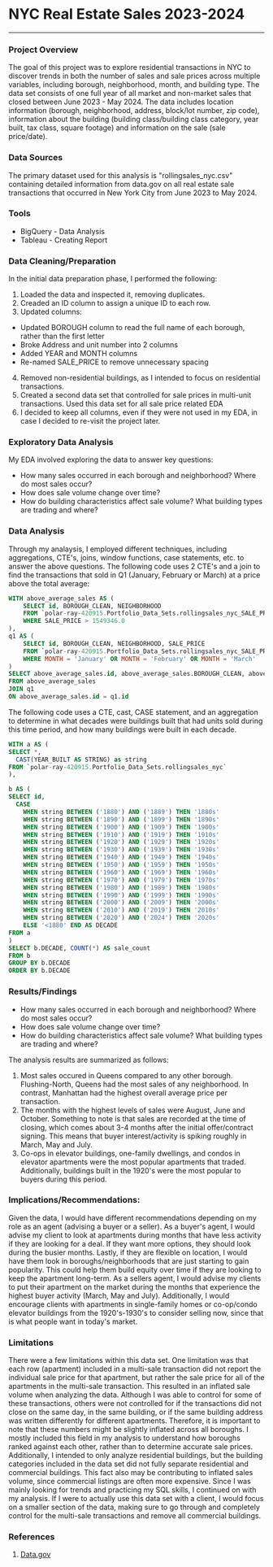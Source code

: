 # NYC Real Estate Sales 2023-2024

---

### Project Overview

The goal of this project was to explore residential transactions in NYC to discover trends in both the number of sales and sale prices across multiple variables, including borough, neighborhood, month, and building type. The data set consists of one full year of all market and non-market sales that closed between June 2023 - May 2024. The data includes location information (borough, neighborhood, address, block/lot number, zip code), information about the building (building class/building class category, year built, tax class, square footage) and information on the sale (sale price/date).

### Data Sources

The primary dataset used for this analysis is "rollingsales_nyc.csv" containing detailed information from data.gov on all real estate sale transactions that occurred in New York City from June 2023 to May 2024.

### Tools

- BigQuery - Data Analysis
- Tableau - Creating Report

### Data Cleaning/Preparation
In the initial data preparation phase, I performed the following:
1. Loaded the data and inspected it, removing duplicates.
2. Creaded an ID column to assign a unique ID to each row.
3. Updated columns:
- Updated BOROUGH column to read the full name of each borough, rather than the first letter
- Broke Address and unit number into 2 columns
- Added YEAR and MONTH columns
- Re-named SALE_PRICE to remove unnecessary spacing
4. Removed non-residential buildings, as I intended to focus on residential transactions.
5. Created a second data set that controlled for sale prices in multi-unit transactions. Used this data set for all sale price related EDA
6. I decided to keep all columns, even if they were not used in my EDA, in case I decided to re-visit the project later.

### Exploratory Data Analysis

My EDA involved exploring the data to answer key questions:

- How many sales occurred in each borough and neighborhood? Where do most sales occur?
- How does sale volume change over time?
- How do building characteristics affect sale volume? What building types are trading and where?

### Data Analysis

Through my analaysis, I employed different techniques, including aggregations, CTE's, joins, window functions, case statements, etc. to answer the above questions. The following code uses 2 CTE's and a join to find the transactions that sold in Q1 (January, February or March) at a price above the total average:

```sql
WITH above_average_sales AS (
    SELECT id, BOROUGH_CLEAN, NEIGHBORHOOD
    FROM `polar-ray-420915.Portfolio_Data_Sets.rollingsales_nyc_SALE_PRICE_FINAL`
    WHERE SALE_PRICE > 1549346.0
),
q1 AS (
    SELECT id, BOROUGH_CLEAN, NEIGHBORHOOD, SALE_PRICE
    FROM `polar-ray-420915.Portfolio_Data_Sets.rollingsales_nyc_SALE_PRICE_FINAL`
    WHERE MONTH = 'January' OR MONTH = 'February' OR MONTH = 'March'
)
SELECT above_average_sales.id, above_average_sales.BOROUGH_CLEAN, above_average_sales.NEIGHBORHOOD, q1.SALE_PRICE
FROM above_average_sales
JOIN q1
ON above_average_sales.id = q1.id
```

The following code uses a CTE, cast, CASE statement, and an aggregation to determine in what decades were buildings built that had units sold during this time period, and how many buildings were built in each decade.

```sql
WITH a AS (
SELECT *,
  CAST(YEAR_BUILT AS STRING) as string
FROM `polar-ray-420915.Portfolio_Data_Sets.rollingsales_nyc`
),

b AS (
SELECT id,
  CASE
    WHEN string BETWEEN ('1880') AND ('1889') THEN '1880s'
    WHEN string BETWEEN ('1890') AND ('1899') THEN '1890s'
    WHEN string BETWEEN ('1900') AND ('1909') THEN '1900s'
    WHEN string BETWEEN ('1910') AND ('1919') THEN '1910s'
    WHEN string BETWEEN ('1920') AND ('1929') THEN '1920s'
    WHEN string BETWEEN ('1930') AND ('1939') THEN '1930s'
    WHEN string BETWEEN ('1940') AND ('1949') THEN '1940s'
    WHEN string BETWEEN ('1950') AND ('1959') THEN '1950s'
    WHEN string BETWEEN ('1960') AND ('1969') THEN '1960s'
    WHEN string BETWEEN ('1970') AND ('1979') THEN '1970s'
    WHEN string BETWEEN ('1980') AND ('1989') THEN '1980s'
    WHEN string BETWEEN ('1990') AND ('1999') THEN '1990s'
    WHEN string BETWEEN ('2000') AND ('2009') THEN '2000s'
    WHEN string BETWEEN ('2010') AND ('2019') THEN '2010s'
    WHEN string BETWEEN ('2020') AND ('2024') THEN '2020s'
    ELSE '<1880' END AS DECADE
FROM a
)
SELECT b.DECADE, COUNT(*) AS sale_count
FROM b
GROUP BY b.DECADE
ORDER BY b.DECADE
```

### Results/Findings

- How many sales occurred in each borough and neighborhood? Where do most sales occur?
- How does sale volume change over time?
- How do building characteristics affect sale volume? What building types are trading and where?

The analysis results are summarized as follows:
1. Most sales occured in Queens compared to any other borough. Flushing-North, Queens had the most sales of any neighborhood. In contrast, Manhattan had the highest overall average price per transaction.
2. The months with the highest levels of sales were August, June and October. Something to note is that sales are recorded at the time of closing, which comes about 3-4 months after the initial offer/contract signing. This means that buyer interest/activity is spiking roughly in March, May and July.
3. Co-ops in elevator buildings, one-family dwellings, and condos in elevator apartments were the most popular apartments that traded. Additionally, buildings built in the 1920's were the most popular to buyers during this period.

### Implications/Recommendations:

Given the data, I would have different recommendations depending on my role as an agent (advising a buyer or a seller). As a buyer's agent, I would advise my client to look at apartments during months that have less activity if they are looking for a deal. If they want more options, they should look during the busier months. Lastly, if they are flexible on location, I would have them look in boroughs/neighborhoods that are just starting to gain popularity. This could help them build equity over time if they are looking to keep the apartment long-term.
As a sellers agent, I would advise my clients to put their apartment on the market during the months that experience the highest buyer activity (March, May and July). Additionally, I would encourage clients with apartments in single-family homes or co-op/condo elevator buildings from the 1920's-1930's to consider selling now, since that is what people want in today's market.

### Limitations

There were a few limitations within this data set. One limitation was that each row (apartment) included in a multi-sale transaction did not report the individual sale price for that apartment, but rather the sale price for all of the apartments in the multi-sale transaction. This resulted in an inflated sale volume when analyzing the data. Although I was able to control for some of these transactions, others were not controlled for if the transactions did not close on the same day, in the same building, or if the same building address was written differently for different apartments. Therefore, it is important to note that these numbers might be slightly inflated across all boroughs. I mostly included this field in my analysis to understand how boroughs ranked against each other, rather than to determine accurate sale prices. Additionally, I intended to only analyze residential buildings, but the building categories included in the data set did not fully separate residential and commercial buildings. This fact also may be contributing to inflated sales volume, since commercial listings are often more expensive. Since I was mainly looking for trends and practicing my SQL skills, I continued on with my analysis. If I were to actually use this data set with a client, I would focus on a smaller section of the data, making sure to go through and completely control for the multi-sale transactions and remove all commercial buildings.

### References

1. [Data.gov](https://data.gov/)
